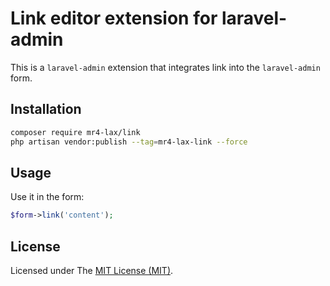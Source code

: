 Link editor extension for laravel-admin
======

This is a `laravel-admin` extension that integrates link into the `laravel-admin` form.

## Installation
```bash
composer require mr4-lax/link
php artisan vendor:publish --tag=mr4-lax-link --force
```

## Usage
Use it in the form:
```php
$form->link('content');
```

## License
Licensed under The [MIT License (MIT)](https://github.com/han48/mr4-lax.link/blob/main/LICENSE).
